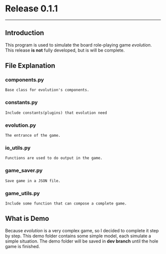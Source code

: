 # Release 0.1.1
---

## Introduction
This program is used to simulate the board role-playing game *evolution*.
This release **is not** fully developed, but is will be complete.

## File Explanation
### components.py 
```
Base class for evolution's components.
```

### constants.py
```
Include constants(plugins) that evolution need
```

### evolution.py
```
The entrance of the game.
```

### io_utils.py
```
Functions are used to do output in the game.
```

### game_saver.py
```
Save game in a JSON file.
```

### game_utils.py 
```
Include some function that can compose a complete game.
```

## What is Demo
Because *evolution* is a very complex game, so I decided to complete it step by step.
This demo folder contains some simple model, each simulate a simple situation. 
The demo folder will be saved in **dev branch** until the hole game is finished.
